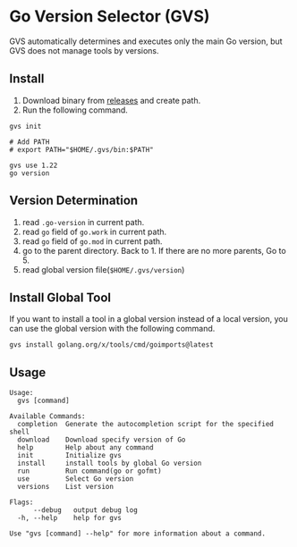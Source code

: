 # Go Version Selector (GVS)

GVS automatically determines and executes only the main Go version, but GVS does not manage tools by versions.

## Install

1. Download binary from [releases](https://github.com/komem3/gvs/releases) and create path.
2. Run the following command.

```
gvs init

# Add PATH
# export PATH="$HOME/.gvs/bin:$PATH"

gvs use 1.22
go version
```

## Version Determination

1. read `.go-version` in current path.
2. read `go` field of `go.work` in current path.
3. read `go` field of `go.mod` in current path.
4. go to the parent directory. Back to 1. If there are no more parents, Go to 5.
5. read global version file(`$HOME/.gvs/version`)

## Install Global Tool

If you want to install a tool in a global version instead of a local version,
you can use the global version with the following command.

```
gvs install golang.org/x/tools/cmd/goimports@latest
```

## Usage

```
Usage:
  gvs [command]

Available Commands:
  completion  Generate the autocompletion script for the specified shell
  download    Download specify version of Go
  help        Help about any command
  init        Initialize gvs
  install     install tools by global Go version
  run         Run command(go or gofmt)
  use         Select Go version
  versions    List version

Flags:
      --debug   output debug log
  -h, --help    help for gvs

Use "gvs [command] --help" for more information about a command.
```
